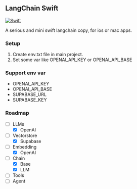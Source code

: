 ## LangChain Swift

[![Swift](https://github.com/buhe/langchain-swift/actions/workflows/swift.yml/badge.svg)](https://github.com/buhe/langchain-swift/actions/workflows/swift.yml)

A serious and mini swift langchain copy, for ios or mac apps.


### Setup

1. Create env.txt file in main project.
2. Set some var like OPENAI_API_KEY or OPENAI_API_BASE

### Support env var

- OPENAI_API_KEY
- OPENAI_API_BASE
- SUPABASE_URL
- SUPABASE_KEY

### Roadmap
- [ ] LLMs
  - [x] OpenAI
- [ ] Vectorstore
  - [x] Supabase
- [ ] Embedding
  - [x] OpenAI
- [ ] Chain
  - [x] Base
  - [x] LLM
- [ ] Tools
- [ ] Agent
